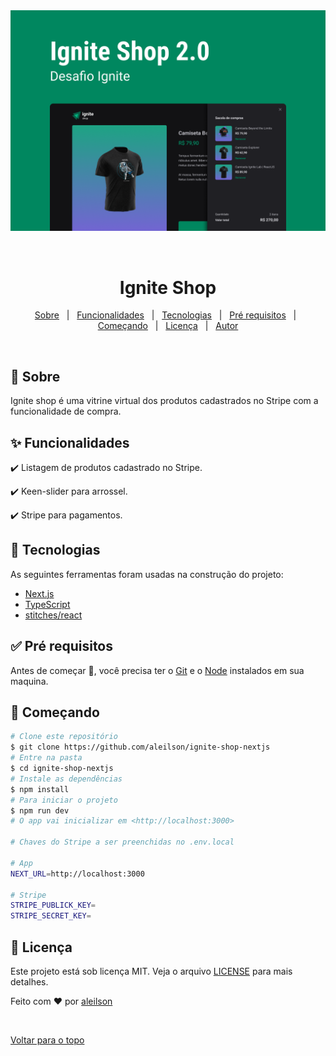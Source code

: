 <div align="center" id="top"> 
  <img src="./public/cover.png" alt="Ignite Shop" />

  &#xa0;

  <!-- <a href="https://ignite-timer.netlify.com">Demo</a> -->
</div>

<h1 align="center">Ignite Shop</h1>


<!-- Status -->

<!-- <h4 align="center"> 
	🚧  Ignite Shop 🚀 Em construção...  🚧
</h4> 
<hr> -->

<p align="center">
  <a href="#dart-sobre">Sobre</a> &#xa0; | &#xa0; 
  <a href="#sparkles-funcionalidades">Funcionalidades</a> &#xa0; | &#xa0;
  <a href="#rocket-tecnologias">Tecnologias</a> &#xa0; | &#xa0;
  <a href="#white_check_mark-pré-requesitos">Pré requisitos</a> &#xa0; | &#xa0;
  <a href="#checkered_flag-começando">Começando</a> &#xa0; | &#xa0;
  <a href="#memo-licença">Licença</a> &#xa0; | &#xa0;
  <a href="https://github.com/aleilson" target="_blank">Autor</a>
</p>

<br>

## :dart: Sobre ##

Ignite shop é uma vitrine virtual dos produtos cadastrados no Stripe com a funcionalidade de compra.

## :sparkles: Funcionalidades ##

:heavy_check_mark: Listagem de produtos cadastrado no Stripe.

:heavy_check_mark: Keen-slider para arrossel.

:heavy_check_mark: Stripe para pagamentos.

## :rocket: Tecnologias ##

As seguintes ferramentas foram usadas na construção do projeto:


- [Next.js](https://nextjs.org/)
- [TypeScript](https://www.typescriptlang.org/)
- [stitches/react](https://stitches.dev/)


## :white_check_mark: Pré requisitos ##

Antes de começar :checkered_flag:, você precisa ter o [Git](https://git-scm.com) e o [Node](https://nodejs.org/en/) instalados em sua maquina.

## :checkered_flag: Começando ##

```bash
# Clone este repositório
$ git clone https://github.com/aleilson/ignite-shop-nextjs
# Entre na pasta
$ cd ignite-shop-nextjs
# Instale as dependências
$ npm install
# Para iniciar o projeto
$ npm run dev
# O app vai inicializar em <http://localhost:3000>

# Chaves do Stripe a ser preenchidas no .env.local

# App
NEXT_URL=http://localhost:3000

# Stripe
STRIPE_PUBLICK_KEY=
STRIPE_SECRET_KEY=
```

## :memo: Licença ##

Este projeto está sob licença MIT. Veja o arquivo [LICENSE](LICENSE.md) para mais detalhes.


Feito com :heart: por <a href="https://github.com/aleilson" target="_blank">aleilson</a>

&#xa0;

<a href="#top">Voltar para o topo</a>